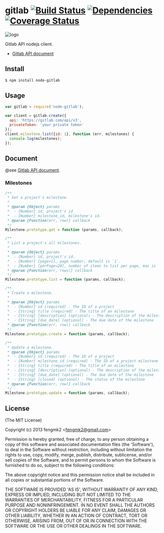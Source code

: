 gitlab [![Build Status](https://secure.travis-ci.org/fengmk2/gitlab.png)](http://travis-ci.org/fengmk2/gitlab) 
[![Dependencies](http://david-dm.org/fengmk2/gitlab.png)](http://david-dm.org/fengmk2/gitlab) 
[![Coverage Status](https://coveralls.io/repos/fengmk2/gitlab/badge.png)](https://coveralls.io/r/fengmk2/gitlab)
=======

![logo](https://raw.github.com/fengmk2/gitlab/master/logo.png)

Gitlab API nodejs client.

* [Gitlab API document](https://github.com/gitlabhq/gitlabhq/tree/master/doc/api)

## Install

```bash
$ npm install node-gitlab
```

## Usage

```js
var gitlab = require('node-gitlab');

var client = gitlab.create({
  api: 'https://gitlab.com/api/v3',
  privateToken: 'your private token'
});
client.milestone.list({id: 1}, function (err, milestones) {
  console.log(milestones);
});
```

## Document

@see [Gitlab API document](https://github.com/gitlabhq/gitlabhq/tree/master/doc/api).

### Milestones

```js
/**
 * Get a project's milestone.
 * 
 * @param {Object} params
 *  - {Number} id, project's id
 *  - {Number} milestone_id, milestone's id.
 * @param {Function(err, row)} callback
 */
Milestone.prototype.get = function (params, callback);

/**
 * List a project's all milestones.
 * 
 * @param {Object} params
 *  - {Number} id, project's id.
 *  - {Number} [page=1], page number, default is `1`.
 *  - {Number} [perPage=20], number of items to list per page, max is `100`.
 * @param {Function(err, rows)} callback
 */
Milestone.prototype.list = function (params, callback);

/**
 * Create a milestone.
 * 
 * @param {Object} params
 *  - {Number} id (required) - The ID of a project
 *  - {String} title (required) - The title of an milestone
 *  - {String} [description] (optional) - The description of the milestone
 *  - {String} [due_date] (optional) - The due date of the milestone
 * @param {Function(err, row)} callback
 */
Milestone.prototype.create = function (params, callback);

/**
 * Update a milestone.
 * @param {Object} params
 *  - {Number} id (required) - The ID of a project
 *  - {Number} milestone_id (required) - The ID of a project milestone
 *  - {String} title (required) - The title of an milestone
 *  - {String} [description] (optional) - The description of the milestone
 *  - {String} [due_date] (optional) - The due date of the milestone
 *  - {String} [closed] (optional) - The status of the milestone
 * @param {Function(err, row)} callback
 */
Milestone.prototype.update = function (params, callback);
```

## License 

(The MIT License)

Copyright (c) 2013 fengmk2 &lt;fengmk2@gmail.com&gt;

Permission is hereby granted, free of charge, to any person obtaining
a copy of this software and associated documentation files (the
'Software'), to deal in the Software without restriction, including
without limitation the rights to use, copy, modify, merge, publish,
distribute, sublicense, and/or sell copies of the Software, and to
permit persons to whom the Software is furnished to do so, subject to
the following conditions:

The above copyright notice and this permission notice shall be
included in all copies or substantial portions of the Software.

THE SOFTWARE IS PROVIDED 'AS IS', WITHOUT WARRANTY OF ANY KIND,
EXPRESS OR IMPLIED, INCLUDING BUT NOT LIMITED TO THE WARRANTIES OF
MERCHANTABILITY, FITNESS FOR A PARTICULAR PURPOSE AND NONINFRINGEMENT.
IN NO EVENT SHALL THE AUTHORS OR COPYRIGHT HOLDERS BE LIABLE FOR ANY
CLAIM, DAMAGES OR OTHER LIABILITY, WHETHER IN AN ACTION OF CONTRACT,
TORT OR OTHERWISE, ARISING FROM, OUT OF OR IN CONNECTION WITH THE
SOFTWARE OR THE USE OR OTHER DEALINGS IN THE SOFTWARE.
